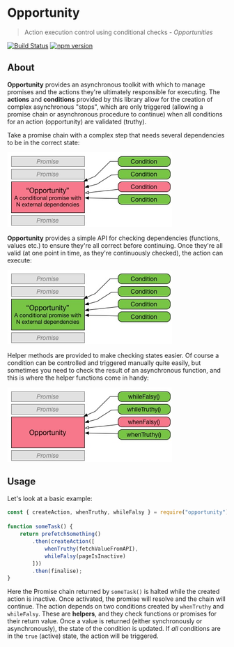 # Opportunity
> Action execution control using conditional checks - _Opportunities_

[![Build Status](https://travis-ci.org/perry-mitchell/opportunity.svg?branch=master)](https://travis-ci.org/perry-mitchell/opportunity) [![npm version](https://badge.fury.io/js/opportunity.svg)](https://www.npmjs.com/package/opportunity)

## About

**Opportunity** provides an asynchronous toolkit with which to manage promises and the actions they're ultimately responsible for executing. The **actions** and **conditions** provided by this library allow for the creation of complex asynchronous "stops", which are only triggered (allowing a promise chain or asynchronous procedure to continue) when all conditions for an action (opportunity) are validated (truthy).

Take a promise chain with a complex step that needs several dependencies to be in the correct state:

![Promise chain with asynchronous dependencies](https://github.com/perry-mitchell/opportunity/blob/master/diagram-opportunity-blocked.jpg?raw=true)

**Opportunity** provides a simple API for checking dependencies (functions, values etc.) to ensure they're all correct before continuing. Once they're all valid (at one point in time, as they're continuously checked), the action can execute:

![Promise resolving based upon valid checks](https://github.com/perry-mitchell/opportunity/blob/master/diagram-opportunity-accepted.jpg?raw=true)

Helper methods are provided to make checking states easier. Of course a condition can be controlled and triggered manually quite easily, but sometimes you need to check the result of an asynchronous function, and this is where the helper functions come in handy:

![Helper functions check state asynchronously](https://github.com/perry-mitchell/opportunity/blob/master/diagram-opportunity-conditions.jpg?raw=true)

## Usage

Let's look at a basic example:

```javascript
const { createAction, whenTruthy, whileFalsy } = require("opportunity");

function someTask() {
    return prefetchSomething()
        .then(createAction([
            whenTruthy(fetchValueFromAPI),
            whileFalsy(pageIsInactive)
        ]))
        .then(finalise);
}
```

Here the Promise chain returned by `someTask()` is halted while the created action is inactive. Once activated, the promise will resolve and the chain will continue. The action depends on two conditions created by `whenTruthy` and `whileFalsy`. These are **helpers**, and they check functions or promises for their return value. Once a value is returned (either synchronously or asynchronously), the state of the condition is updated. If _all_ conditions are in the `true` (active) state, the action will be triggered.
